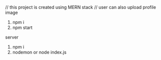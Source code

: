 // this project is created using MERN stack 
// user can also upload profile image 

1. npm i
2. npm start

server
1. npm i
2. nodemon or node index.js
